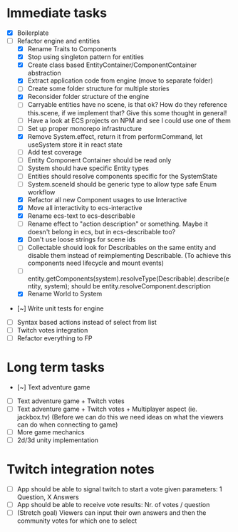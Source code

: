 # Immediate tasks

- [x] Boilerplate
- [ ] Refactor engine and entities
  - [x] Rename Traits to Components
  - [x] Stop using singleton pattern for entities
  - [x] Create class based EntityContainer/ComponentContainer abstraction
  - [x] Extract application code from engine (move to separate folder)
  - [ ] Create some folder structure for multiple stories
  - [x] Reconsider folder structure of the engine
  - [ ] Carryable entities have no scene, is that ok? How do they reference this.scene, if we implement that? Give this some thought in general!
  - [ ] Have a look at ECS projects on NPM and see I could use one of them
  - [ ] Set up proper monorepo infrastructure
  - [x] Remove System.effect, return it from performCommand, let useSystem store it in react state
  - [ ] Add test coverage
  - [ ] Entity Component Container should be read only
  - [ ] System should have specific Entity types
  - [ ] Entities should resolve components specific for the SystemState
  - [ ] System.sceneId should be generic type to allow type safe Enum workflow
  - [x] Refactor all new Component usages to use Interactive
  - [x] Move all interactivity to ecs-interactive
  - [x] Rename ecs-text to ecs-describable
  - [ ] Rename effect to "action description" or something. Maybe it doesn't belong in ecs, but in ecs-describable too?
  - [x] Don't use loose strings for scene ids
  - [ ] Collectable should look for Describables on the same entity and disable them instead of reimplementing Describable.
        (To achieve this components need lifecycle and mount events)
  - [ ] entity.getComponents(system).resolveType(Describable).describe(entity, system);
        should be entity.resolveComponent<Describable>.description
  - [x] Rename World to System
- [~] Write unit tests for engine
- [ ] Syntax based actions instead of select from list
- [ ] Twitch votes integration
- [ ] Refactor everything to FP

# Long term tasks

- [~] Text adventure game
- [ ] Text adventure game + Twitch votes
- [ ] Text adventure game + Twitch votes + Multiplayer aspect (ie. jackbox.tv)
      (Before we can do this we need ideas on what the viewers can do when connecting to game)
- [ ] More game mechanics
- [ ] 2d/3d unity implementation

# Twitch integration notes

- [ ] App should be able to signal twitch to start a vote given parameters: 1 Question, X Answers
- [ ] App should be able to receive vote results: Nr. of votes / question
- [ ] (Stretch goal) Viewers can input their own answers and then the community votes for which one to select
